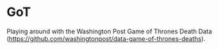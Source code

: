 # GoT
Playing around with the Washington Post Game of Thrones Death Data (https://github.com/washingtonpost/data-game-of-thrones-deaths).
